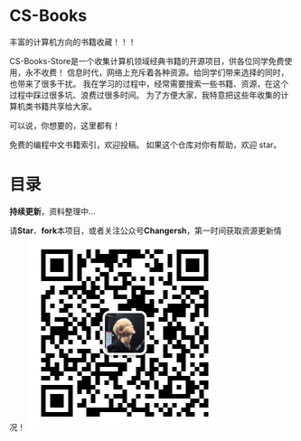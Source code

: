 # CS-Books
丰富的计算机方向的书籍收藏！！！

CS-Books-Store是一个收集计算机领域经典书籍的开源项目，供各位同学免费使用，永不收费！
信息时代，网络上充斥着各种资源。给同学们带来选择的同时，也带来了很多干扰。
我在学习的过程中，经常需要搜索一些书籍、资源，在这个过程中踩过很多坑、浪费过很多时间。
为了方便大家，我特意把这些年收集的计算机类书籍共享给大家。

可以说，你想要的，这里都有！

免费的编程中文书籍索引，欢迎投稿。
如果这个仓库对你有帮助，欢迎 star。

# 目录




**持续更新**，资料整理中...

请**Star**、**fork**本项目，或者关注公众号**Changersh**，第一时间获取资源更新情况！
![公众号：Changersh](./Document/Img/公众号.jpg)